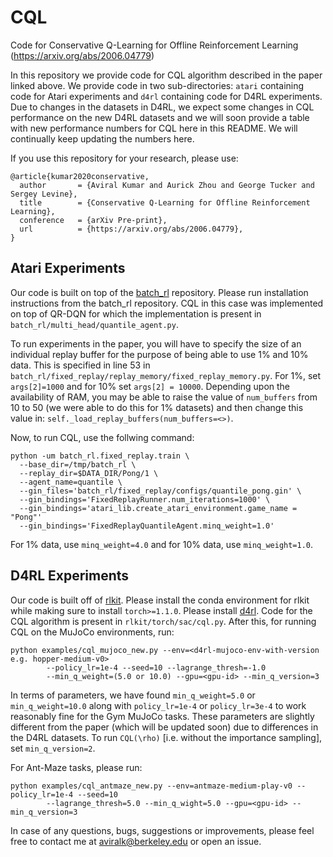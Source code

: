 # CQL

Code for Conservative Q-Learning for Offline Reinforcement Learning (https://arxiv.org/abs/2006.04779)

In this repository we provide code for CQL algorithm described in the paper linked above. We provide code in two sub-directories: `atari` containing code for Atari experiments and `d4rl` containing code for D4RL experiments. Due to changes in the datasets in D4RL, we expect some changes in CQL performance on the new D4RL datasets and we will soon provide a table with new performance numbers for CQL here in this README. We will continually keep updating the numbers here.

If you use this repository for your research, please use:

```
@article{kumar2020conservative,
  author       = {Aviral Kumar and Aurick Zhou and George Tucker and Sergey Levine},
  title        = {Conservative Q-Learning for Offline Reinforcement Learning},
  conference   = {arXiv Pre-print},
  url          = {https://arxiv.org/abs/2006.04779},
}
```

## Atari Experiments
Our code is built on top of the [batch_rl](https://github.com/google-research/batch_rl) repository. Please run installation instructions from the batch_rl repository. CQL in this case was implemented on top of QR-DQN for which the implementation is present in `batch_rl/multi_head/quantile_agent.py`. 

To run experiments in the paper, you will have to specify the size of an individual replay buffer for the purpose of being able to use 1% and 10% data. This is specified in line 53 in `batch_rl/fixed_replay/replay_memory/fixed_replay_memory.py`. For 1%, set `args[2]=1000` and for 10% set `args[2] = 10000`. Depending upon the availability of RAM, you may be able to raise the value of `num_buffers` from 10 to 50 (we were able to do this for 1% datasets) and then change this value in: `self._load_replay_buffers(num_buffers=<>)`.

Now, to run CQL, use the follwing command:

```
python -um batch_rl.fixed_replay.train \
  --base_dir=/tmp/batch_rl \
  --replay_dir=$DATA_DIR/Pong/1 \
  --agent_name=quantile \
  --gin_files='batch_rl/fixed_replay/configs/quantile_pong.gin' \
  --gin_bindings='FixedReplayRunner.num_iterations=1000' \
  --gin_bindings='atari_lib.create_atari_environment.game_name = "Pong"'
  --gin_bindings='FixedReplayQuantileAgent.minq_weight=1.0'
```
For 1% data, use `minq_weight=4.0` and for 10% data, use `minq_weight=1.0`. 

## D4RL Experiments
Our code is built off of [rlkit](https://github.com/vitchyr/rlkit). Please install the conda environment for rlkit while making sure to install `torch>=1.1.0`. Please install [d4rl](https://github.com/rail-berkeley/d4rl). Code for the CQL algorithm is present in `rlkit/torch/sac/cql.py`. After this, for running CQL on the MuJoCo environments, run:

```
python examples/cql_mujoco_new.py --env=<d4rl-mujoco-env-with-version e.g. hopper-medium-v0>
        --policy_lr=1e-4 --seed=10 --lagrange_thresh=-1.0 
        --min_q_weight=(5.0 or 10.0) --gpu=<gpu-id> --min_q_version=3
```

In terms of parameters, we have found `min_q_weight=5.0` or `min_q_weight=10.0` along with `policy_lr=1e-4` or `policy_lr=3e-4` to work reasonably fine for the Gym MuJoCo tasks. These parameters are slightly different from the paper (which will be updated soon) due to differences in the D4RL datasets. To run `CQL(\rho)` [i.e. without the importance sampling], set `min_q_version=2`.

For Ant-Maze tasks, please run:
```
python examples/cql_antmaze_new.py --env=antmaze-medium-play-v0 --policy_lr=1e-4 --seed=10
        --lagrange_thresh=5.0 --min_q_wight=5.0 --gpu=<gpu-id> --min_q_version=3
```

In case of any questions, bugs, suggestions or improvements, please feel free to contact me at aviralk@berkeley.edu or open an issue.
